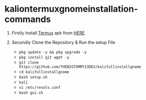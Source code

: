 # kaliontermuxgnomeinstallation-commands

1. Firstly install [Termux](https://termux.com) apk from [HERE](https://f-droid.org/repo/com.termux_118.apk)
2. Secondly Clone the Repository & Run the setup File

   - `pkg update -y && pkg upgrade -y`
   - `pkg install git wget -y`
   - `git clone https://github.com/THEBIGTOMMY13DEV/kalifullinstallgnome`
   - `cd kalifullinstallgnome`
   - `bash setup.sh`
   - `kali`
   - `vi /etc/resolv.conf`
   - `bash gui.sh`
